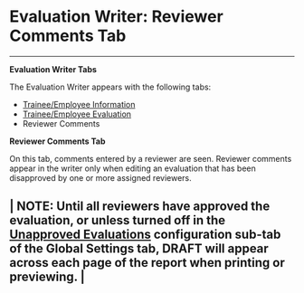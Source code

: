 # Evaluation Writer: Reviewer Comments Tab

***

**Evaluation Writer Tabs**

The Evaluation Writer appears with the following tabs:

* [Trainee/Employee Information](7dbk.md)
* [Trainee/Employee Evaluation](7dbp.md)
* Reviewer Comments

**Reviewer Comments Tab**

On this tab, comments entered by a reviewer are seen.  Reviewer comments appear in the writer only when editing an evaluation that has been disapproved by one or more assigned reviewers.

## | NOTE: Until all reviewers have approved the evaluation, or unless turned off in the [Unapproved Evaluations](unapprove.htm) configuration sub-tab of the Global Settings tab, DRAFT will appear across each page of the report when printing or previewing. |
